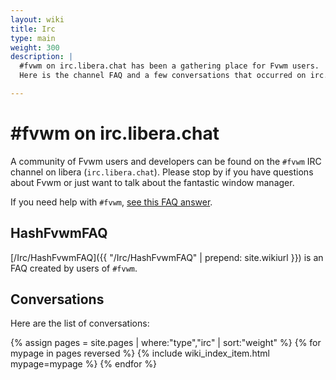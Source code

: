 ```yaml
---
layout: wiki
title: Irc
type: main
weight: 300
description: |
  #fvwm on irc.libera.chat has been a gathering place for Fvwm users.
  Here is the channel FAQ and a few conversations that occurred on irc.

---
```


# \#fvwm on irc.libera.chat

A community of Fvwm users and developers can be found on the
`#fvwm` IRC channel on libera (`irc.libera.chat`). Please
stop by if you have questions about Fvwm or just want to talk
about the fantastic window manager.

If you need help with `#fvwm`, [see this FAQ answer](
HashFvwmFAQ/#who-do-i-ask-for-help-about-fvwm).

## HashFvwmFAQ

[/Irc/HashFvwmFAQ]({{ "/Irc/HashFvwmFAQ" | prepend: site.wikiurl }})
is an FAQ created by users of `#fvwm`.

## Conversations

Here are the list of conversations:

{% assign pages = site.pages | where:"type","irc" | sort:"weight" %}
{% for mypage in pages reversed %}
  {% include wiki_index_item.html mypage=mypage %}
{% endfor %}
